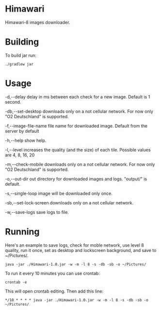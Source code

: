 # Himawari
Himawari-8 images downloader.


Building
========

To build jar run:

    ./gradlew jar
    
Usage
=====

 -d,--delay <arg>             delay in ms between each check for a new
                              image. Default is 1 second.
 
 -db,--set-desktop            downloads only on a not cellular network.
                              For now only "O2 Deutschland" is supported.
 
-f,--image-file-name <arg>   file name for downloaded image. Default from
                              the server by default
 
-h,--help                    show help.
 
-l,--level <arg>             increases the quality (and the size) of each
                              tile. Possible values are 4, 8, 16, 20

-m,--check-mobile            downloads only on a not cellular network.
                              For now only "O2 Deutschland" is supported.

-o,--out-dir <arg>           out directory for downloaded images and
                              logs. "output/" is default.

-s,--single-loop             image will be downloaded only once.

-sb,--set-lock-screen        downloads only on a not cellular network.

-w,--save-logs               save logs to file.

Running
=======
Here's an example to save logs, check for moble network, use level 8 quality,
run it once, set as desktop and lockscreen background, and save to ~/Pictures/.

    java -jar ./Himawari-1.0.jar -w -m -l 8 -s -db -sb -o ~/Pictures/
    
To run it every 10 minutes you can use crontab:

    crontab -e

This will open crontab editing. Then add this line:

    */10 * * * * java -jar ./Himawari-1.0.jar -w -m -l 8 -s -db -sb -o ~/Pictures/
